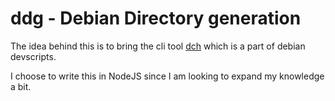 # ddg - Debian Directory generation

The idea behind this is to bring the cli tool [dch](https://wiki.debian.org/IntroDebianPackaging#Step_3:_Add_the_Debian_packaging_files) which is a part of debian devscripts.

I choose to write this in NodeJS since I am looking to expand my knowledge a bit.
